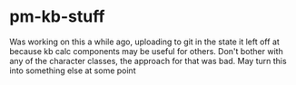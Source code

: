# pm-kb-stuff

Was working on this a while ago, uploading to git in the state it left off at because kb calc components may be useful for others. Don't bother with any of the character classes, the approach for that was bad. May turn this into something else at some point
